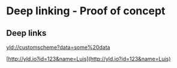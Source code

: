 # Deep linking - Proof of concept

## Deep links

[yld://customscheme?data=some%20data](yld://customscheme?data=some%20data)

[http://yld.io?id=123&name=Luis](http://yld.io?id=123&name=Luis)
